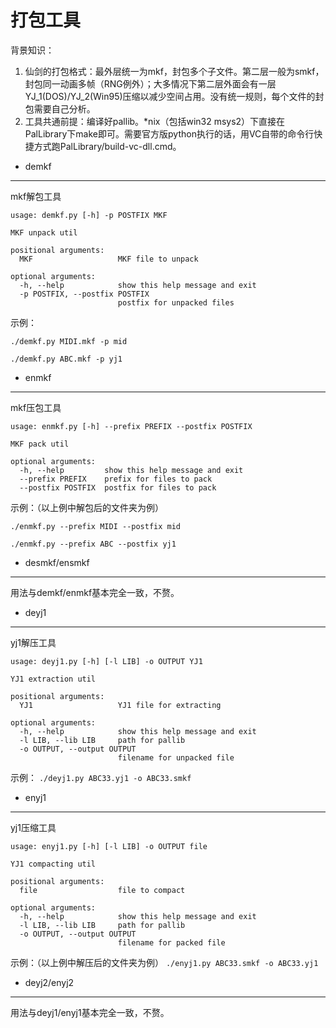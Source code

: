 打包工具
===
背景知识：
1. 仙剑的打包格式：最外层统一为mkf，封包多个子文件。第二层一般为smkf，封包同一动画多帧（RNG例外）；大多情况下第二层外面会有一层YJ_1(DOS)/YJ_2(Win95)压缩以减少空间占用。没有统一规则，每个文件的封包需要自己分析。
2. 工具共通前提：编译好pallib。\*nix（包括win32 msys2）下直接在PalLibrary下make即可。需要官方版python执行的话，用VC自带的命令行快捷方式跑PalLibrary/build-vc-dll.cmd。


* demkf
---
mkf解包工具
```usage
usage: demkf.py [-h] -p POSTFIX MKF

MKF unpack util

positional arguments:
  MKF                   MKF file to unpack

optional arguments:
  -h, --help            show this help message and exit
  -p POSTFIX, --postfix POSTFIX
                        postfix for unpacked files
```
示例：

`./demkf.py MIDI.mkf -p mid`

`./demkf.py ABC.mkf -p yj1`

* enmkf
---
mkf压包工具
```usage
usage: enmkf.py [-h] --prefix PREFIX --postfix POSTFIX

MKF pack util

optional arguments:
  -h, --help         show this help message and exit
  --prefix PREFIX    prefix for files to pack
  --postfix POSTFIX  postfix for files to pack
```
示例：（以上例中解包后的文件夹为例）

`./enmkf.py --prefix MIDI --postfix mid`

`./enmkf.py --prefix ABC --postfix yj1`


* desmkf/ensmkf
---
用法与demkf/enmkf基本完全一致，不赘。


* deyj1
---
yj1解压工具
```usage
usage: deyj1.py [-h] [-l LIB] -o OUTPUT YJ1

YJ1 extraction util

positional arguments:
  YJ1                   YJ1 file for extracting

optional arguments:
  -h, --help            show this help message and exit
  -l LIB, --lib LIB     path for pallib
  -o OUTPUT, --output OUTPUT
                        filename for unpacked file
```
示例：
`./deyj1.py ABC33.yj1 -o ABC33.smkf`


* enyj1
---
yj1压缩工具
```usage
usage: enyj1.py [-h] [-l LIB] -o OUTPUT file

YJ1 compacting util

positional arguments:
  file                  file to compact

optional arguments:
  -h, --help            show this help message and exit
  -l LIB, --lib LIB     path for pallib
  -o OUTPUT, --output OUTPUT
                        filename for packed file
```
示例：（以上例中解压后的文件夹为例）
`./enyj1.py ABC33.smkf -o ABC33.yj1`


* deyj2/enyj2
---
用法与deyj1/enyj1基本完全一致，不赘。
